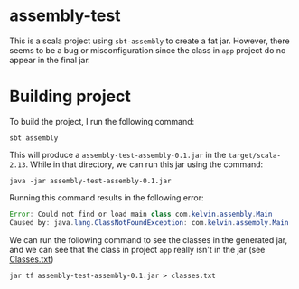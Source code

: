 # assembly-test
This is a scala project using `sbt-assembly` to create a fat jar. However, there seems to be a bug or misconfiguration since the class in `app` project do no appear in the final jar.

# Building project

To build the project, I run the following command:
```
sbt assembly
```

This will produce a `assembly-test-assembly-0.1.jar` in the `target/scala-2.13`. While in that directory, we can run this jar using the command:
```
java -jar assembly-test-assembly-0.1.jar 
```

Running this command results in the following error:
```java
Error: Could not find or load main class com.kelvin.assembly.Main
Caused by: java.lang.ClassNotFoundException: com.kelvin.assembly.Main
```

We can run the following command to see the classes in the generated jar, and we can see that the class in project `app` really isn't in the jar (see [Classes.txt](classes.txt))
```
jar tf assembly-test-assembly-0.1.jar > classes.txt
```
